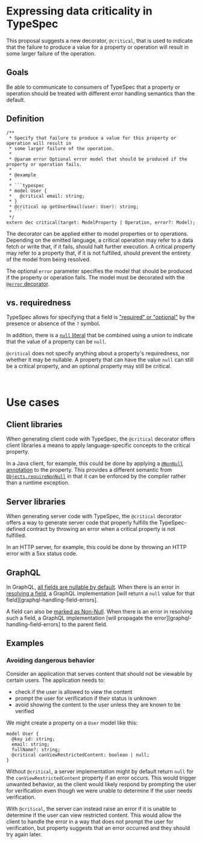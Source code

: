 # Expressing data criticality in TypeSpec

This proposal suggests a new decorator, `@critical`, that is used to indicate that the failure to produce a value for a property or operation will result in some larger failure of the operation.

## Goals

Be able to communicate to consumers of TypeSpec that a property or operation should be treated with different error handling semantics than the default.

## Definition

````typespec
/**
 * Specify that failure to produce a value for this property or operation will result in
 * some larger failure of the operation.
 *
 * @param error Optional error model that should be produced if the property or operation fails.
 *
 * @example
 *
 * ```typespec
 * model User {
 *   @critical email: string;
 * }
 * @critical op getUserEmail(user: User): string;
 * ```
 */
extern dec critical(target: ModelProperty | Operation, error?: Model);
````

The decorator can be applied either to model properties or to operations.
Depending on the emitted language, a critical operation may refer to a data fetch or write that, if it fails, should halt further execution.
A critical property may refer to a property that, if it is not fulfilled, should prevent the entirety of the model from being resolved.

The optional `error` parameter specifies the model that should be produced if the property or operation fails. The model must be decorated with the [`@error` decorator][error-decorator].

## vs. requiredness

TypeSpec allows for specifying that a field is ["required" or "optional"][optional-properties] by the presence or absence of the `?` symbol.

In addition, there is a [`null` literal][null-literal] that be combined using a union to indicate that the value of a property can be `null`.

`@critical` does not specify anything about a property's requiredness, nor whether it may be nullable. A property that can have the value `null` can still be a critical property, and an optional property may still be critical.

<br>

# Use cases

## Client libraries

When generating client code with TypeSpec, the `@critical` decorator offers client libraries a means to apply language-specific concepts to the critical property.

In a Java client, for example, this could be done by applying a [`@NonNull` annotation][java-nonnull] to the property. This provides a different semantic from [`Objects.requireNonNull`]([java-requirenonnull]) in that it can be enforced by the compiler rather than a runtime exception.

## Server libraries

When generating server code with TypeSpec, the `@critical` decorator offers a way to generate server code that properly fulfills the TypeSpec-defined contract by throwing an error when a critical property is not fulfilled.

In an HTTP server, for example, this could be done by throwing an HTTP error with a 5xx status code.

## GraphQL

In GraphQL, [all fields are nullable by default][graphql-non-null].
When there is an error in [resolving a field][graphql-resolving-field], a GraphQL implementation [will return a `null` value for that field][graphql-handling-field-errors].

A field can also be [marked as Non-Null][graphql-non-null]. When there is an error in resolving such a field, a GraphQL implementation [will propagate the error][graphql-handling-field-errors] to the parent field.

## Examples

### Avoiding dangerous behavior

Consider an application that serves content that should not be viewable by certain users. The application needs to:

- check if the user is allowed to view the content
- prompt the user for verification if their status is unknown
- avoid showing the content to the user unless they are known to be verified

We might create a property on a `User` model like this:

```typespec
model User {
  @key id: string;
  email: string;
  fullName?: string;
  @critical canViewRestrictedContent: boolean | null;
}
```

Without `@critical`, a server implementation might by default return `null` for the `canViewRestrictedContent` property if an error occurs. This would trigger unwanted behavior, as the client would likely respond by prompting the user for verification even though we were unable to determine if the user needs verification.

With `@critical`, the server can instead raise an error if it is unable to determine if the user can view restricted content. This would allow the client to handle the error in a way that does not prompt the user for verification, but property suggests that an error occurred and they should try again later.

[graphql-non-null]: https://spec.graphql.org/October2021/#sec-Non-Null
[graphql-resolving-field]: https://spec.graphql.org/October2021/#sec-Value-Completion
[graphpql-handling-field-errors]: https://spec.graphql.org/October2021/#sec-Handling-Field-Errors
[optional-properties]: https://typespec.io/docs/language-basics/models/#optional-properties
[null-literal]: https://typespec.io/docs/language-basics/values/#null-values
[error-decorator]: https://typespec.io/docs/standard-library/built-in-decorators/#@error
[java-nonnull]: https://checkerframework.org/jsr308/specification/java-annotation-design.html#type-qualifiers
[java-requirenonnull]: https://docs.oracle.com/javase/8/docs/api/java/util/Objects.html#requireNonNull-T-
